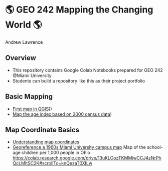 # :earth_americas: GEO 242 Mapping the Changing World :earth_americas:

Andrew Lawrence

## Overview
- This repository contains Google Colab Notebooks prepared for GEO 242 @Miami University
- Students can build a repository like this as their project portfolio

## Basic Mapping

- [First map in QGIS](https://github.com/Dlawrence58/GEO-242-First-Project/blob/main/Basic-Mapping/age-index-mapping.ipynb)))
- [Map the age index based on 2000 census data](https://github.com/Dlawrence58/GEO-242-First-Project/blob/main/Basic-Mapping/age-index-mapping.ipynb))

## Map Coordinate Basics

- [Understanding map coordinates](https://github.com/Dlawrence58/GEO-242-First-Project/blob/main/map-coordinate-basic/understanding-coordinates.ipynb)
- [Georeference a 1960s Miami University campus map](https://github.com/Dlawrence58/GEO-242-First-Project/blob/main/map-coordinate-basic/understanding-coordinates.ipynb)
Map of the school-age children per 1,000 people in Ohio
https://colab.research.google.com/drive/13uKLOozTKMMiwCCJ4zNrPhQcLMItSC2K#scrollTo=knQezaT0XILw
